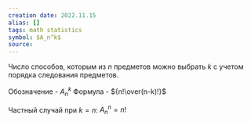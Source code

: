 ```yaml
---
creation date: 2022.11.15
alias: []
tags: math statistics
symbol: $A_n^k$
source:
---
```


Число способов, которым из $n$ предметов можно выбрать $k$ с учетом порядка следования предметов.

Обозначение - $A_n^k$
Формула - ${n!\over(n-k)!}$

Частный случай при $k = n$: $A_n^n = n!$
